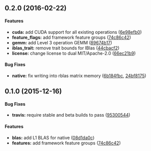 <a name="0.2.0"></a>
## 0.2.0 (2016-02-22)


#### Features

* **cuda:**  add CUDA support for all existing operations ([6e98efb0](https://github.com/autumnai/collenchyma-blas/commit/6e98efb0a5c8799dad4947fa64210d36d88548ab))
* **feature_flags:**  add framework feature groups ([74c86c42](https://github.com/autumnai/collenchyma-blas/commit/74c86c4291da55bb48855fcb19f3791c50291874))
* **gemm:**  add Level 3 operation GEMM ([89674b17](https://github.com/autumnai/collenchyma-blas/commit/89674b17621a57673da5decf43624cc8e05cf317))
* **iblas_trait:**  remove trait bounds for IBlas ([44cbacf2](https://github.com/autumnai/collenchyma-blas/commit/44cbacf21c0857dc32acba714c973bf7ffae8dff))
* **license:**  change license to dual MIT/Apache-2.0 ([66ec21b9](https://github.com/autumnai/collenchyma-blas/commit/66ec21b96db28ed94e72704338e39e2be4d685a8))

#### Bug Fixes

* **native:**  fix writing into rblas matrix memory ([6b184fbc](https://github.com/autumnai/collenchyma-blas/commit/6b184fbcfc6272e6b762997e80479233964620aa), [24bf8175](https://github.com/autumnai/collenchyma-blas/commit/24bf8175452922268f6a041a7dab9f73298c8c2a))


<a name="0.1.0"></a>
## 0.1.0 (2015-12-16)


#### Bug Fixes

* **travis:**  require stable and beta builds to pass ([95300544](https://github.com/autumnai/collenchyma-nn/commit/95300544608310750b467f984f0506e65416f483))

#### Features

* **blas:**  add L1 BLAS for native ([08d1da0c](https://github.com/autumnai/collenchyma-nn/commit/08d1da0cbe86cb91c8a68a80c36dc7eb26cc9e95))
* **features:**  add framework feature groups ([74c86c42](https://github.com/autumnai/collenchyma-nn/commit/74c86c4291da55bb48855fcb19f3791c50291874))

